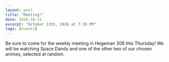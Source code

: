 ```yaml
---
layout: post
title: "Meeting!"
date: 2016-10-11
excerpt: "October 13th, 2016 at 7:30 PM"
tags: [events]
---
```


Be sure to come for the weekly meeting in Hegeman 308 this Thursday! We will be watching Space Dandy and one of the other two of our chosen animes, selected at random.
